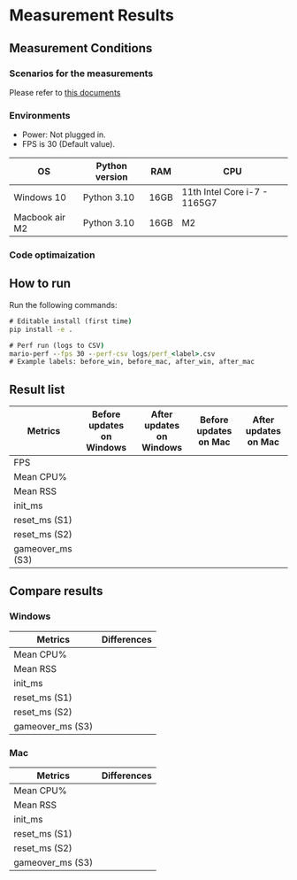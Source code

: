 
# Measurement Results

## Measurement Conditions

### Scenarios for the measurements
Please refer to [this documents](https://www.xxxx/docs/performance/measurement_scenarios.md)


### Environments
- Power: Not plugged in. 
- FPS is 30 (Default value).

| OS | Python version  | RAM | CPU |
|---------|----------- | --- | --- |
| Windows 10 | Python 3.10 | 16GB | 11th Intel Core i-7 - 1165G7 | 
| Macbook air M2 | Python 3.10 | 16GB | M2 |

### Code optimaization


## How to run
Run the following commands: 

```cmd
# Editable install (first time)
pip install -e .

# Perf run (logs to CSV)
mario-perf --fps 30 --perf-csv logs/perf_<label>.csv
# Example labels: before_win, before_mac, after_win, after_mac
```

## Result list

| Metrics | Before updates on Windows | After updates on Windows | Before updates on Mac | After updates on Mac |
| --- | --- | --- | --- | --- |
| FPS
| Mean CPU%
| Mean RSS
| init_ms
| reset_ms (S1)
| reset_ms (S2)
| gameover_ms (S3)

## Compare results 
### Windows
| Metrics | Differences |
|---------|-----------|
| Mean CPU%
| Mean RSS
| init_ms
| reset_ms (S1)
| reset_ms (S2)
| gameover_ms (S3)

### Mac
| Metrics | Differences |
|---------|-----------|
| Mean CPU%
| Mean RSS
| init_ms
| reset_ms (S1)
| reset_ms (S2)
| gameover_ms (S3)

